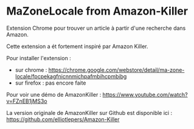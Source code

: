 MaZoneLocale from Amazon-Killer
=======================================

Extension Chrome pour trouver un article à partir d'une recherche dans Amazon.

Cette extension a ét fortement inspiré par Amazon Killer.

Pour installer l'extension :
  - sur chrome : https://chrome.google.com/webstore/detail/ma-zone-locale/fpcpekagfnicnnmichpafmbihcpmbibg
  - sur firefox : pas encore faite

Pour voir une démo de AmazonKiller : https://www.youtube.com/watch?v=FZnEB1jMS3o

La version originale de AmazonKiller sur Github est disponible ici : https://github.com/elliotlepers/Amazon-Killer
